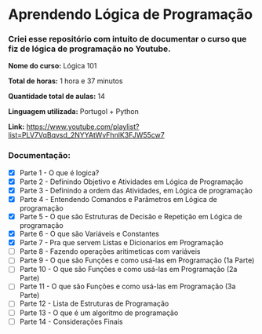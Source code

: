 # Aprendendo Lógica de Programação

### Criei esse repositório com intuito de documentar o curso que fiz de lógica de programação no Youtube.

**Nome do curso:** Lógica 101

**Total de horas:** 1 hora e 37 minutos

**Quantidade total de aulas:** 14

**Linguagem utilizada:** Portugol + Python

**Link:** https://www.youtube.com/playlist?list=PLV7VqBqvsd_2NYYAtWvFhnlK3FJW55cw7

### Documentação:

- [x] Parte 1 - O que é logica?
- [x] Parte 2 - Definindo Objetivo e Atividades em Lógica de Programação
- [x] Parte 3 - Definindo a ordem das Atividades, em Lógica de programação
- [x] Parte 4 - Entendendo Comandos e Parâmetros em Lógica de programação
- [x] Parte 5 - O que são Estruturas de Decisão e Repetição em Lógica de programação
- [x] Parte 6 - O que são Variáveis e Constantes
- [x] Parte 7 - Pra que servem Listas e Dicionarios em Programação
- [ ] Parte 8 - Fazendo operações aritimeticas com variáveis
- [ ] Parte 9 - O que são Funções e como usá-las em Programação (1a Parte)
- [ ] Parte 10 - O que são Funções e como usá-las em Programação (2a Parte)
- [ ] Parte 11 - O que são Funções e como usá-las em Programação (3a Parte)
- [ ] Parte 12 - Lista de Estruturas de Programação
- [ ] Parte 13 - O que é um algoritmo de programação
- [ ] Parte 14 - Considerações Finais